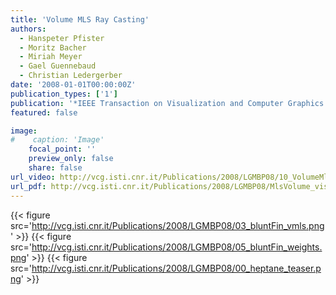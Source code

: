 ```yaml
---
title: 'Volume MLS Ray Casting'
authors:
  - Hanspeter Pfister
  - Moritz Bacher
  - Miriah Meyer
  - Gael Guennebaud
  - Christian Ledergerber
date: '2008-01-01T00:00:00Z'
publication_types: ['1']
publication: '*IEEE Transaction on Visualization and Computer Graphics (Proceedings of Visualization 2008)*'
featured: false

image:
#    caption: 'Image'
    focal_point: ''
    preview_only: false
    share: false
url_video: http://vcg.isti.cnr.it/Publications/2008/LGMBP08/10_VolumeMls.avi
url_pdf: http://vcg.isti.cnr.it/Publications/2008/LGMBP08/MlsVolume_vis08.pdf
---
```

{{< figure src='http://vcg.isti.cnr.it/Publications/2008/LGMBP08/03_bluntFin_vmls.png' >}}
{{< figure src='http://vcg.isti.cnr.it/Publications/2008/LGMBP08/05_bluntFin_weights.png' >}}
{{< figure src='http://vcg.isti.cnr.it/Publications/2008/LGMBP08/00_heptane_teaser.png' >}}
